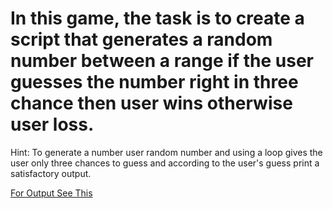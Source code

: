# In this game, the task is to create a script that generates a random number between a range if the user guesses the number right in three chance then user wins otherwise user loss.

Hint: To generate a number user random number and using a loop gives the user only three chances to guess and according to the user's guess print a satisfactory output.

[For Output See This](src="https://github.com/Ayush7614/Amazing-Python-Scripts/blob/master/Guess%20The%20Number%20Game/Guess%20the%20Number.pdf)
